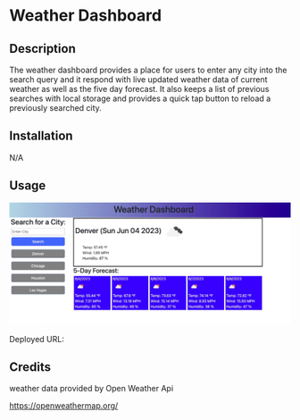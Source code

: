 # Weather Dashboard

## Description

The weather dashboard provides a place for users to enter any city into the search query and it respond with live updated weather data of current weather as well as the five day forecast. It also keeps a list of previous searches with local storage and provides a quick tap button to reload a previously searched city. 

## Installation 

N/A

## Usage

![alt screenshot of weather dashboard with denver weather loaded](./assets/images/dashboard_screenshot.jpg)

Deployed URL:


## Credits

weather data provided by Open Weather Api

https://openweathermap.org/



